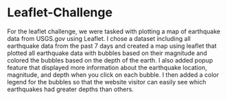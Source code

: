 # Leaflet-Challenge

For the leaflet challenge, we were tasked with plotting a map of earthquake data from USGS.gov using Leaflet. I chose a dataset including all earthquake data from the past 7 days and  created a map using leaflet that plotted all earthquake data with bubbles based on their magnitude and colored the bubbles based on the depth of the earth. I also added popup feature that displayed more information about the earthquake location, magnitude, and depth when you click on each bubble. I then added a color legend for the bubbles so that the website visitor can easily see which earthquakes had greater depths than others. 